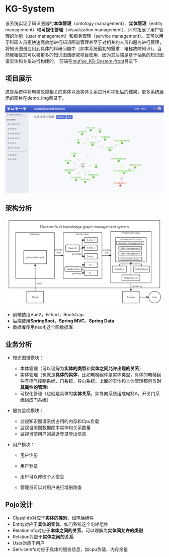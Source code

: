 # KG-System

该系统实现了知识图谱的**本体管理**（ontology management）、**实体管理**（entity management）和**可视化管理**（visualization management），同时拓展了用户管理的功能（user management）和服务管理（service management）。其可以用于科研人员更快速高效地进行知识图谱管理甚至于对相关的人员和服务进行管理，将知识图谱应用到具体的科研问题中（如本系统最初的需求：电梯故障知识），当然我相信其可以被更多的知识图谱研究项目使用，因为其后端是基于抽象的知识图谱实体和关系进行构建的。
前端在[mufiye_KG-System-front](https://github.com/mufiye/mufiye_KG-System-front)目录下.
## 项目展示

这是系统中将电梯故障相关的实体以及实体关系进行可视化后的结果，更多系统展示的图片在demo_img目录下。

![entity-visualization](./demo_img/kgSystem-2.png)

## 架构分析

<img src="./demo_img/kgSystem-arch.png" style="zoom: 80%;" />

* 前端使用Vue2，Echart，Bootstrap
* 后端使用**SpringBoot**，**Spring MVC**，**Spring Data**
* 数据库使用neo4j这个图数据库

## 业务分析

* 知识图谱模块：
  * 本体管理（可以理解为**实体的类型**和**实体之间允许出现的关系**）
  * 实体管理（也就是**具体的实体**，比如电梯组件是实体类型，具体的电梯组件有电气控制系统、门系统、导向系统。上面的实体和本体管理都包含**对其属性的管理**）
  * 可视化管理（也就是具体的**实体关系**，如导向系统组成电梯A，开关门系统组成门系统）
* 服务监视模块：
  * 监视知识图谱系统占用的内存和Cpu负载
  * 监视当前图数据库中实体和关系数量
  * 监视当前用户的最近登录登出信息
* 用户模块：

  * 用户注册

  * 用户登录
  * 用户可以修改个人信息
  * 管理员可以对用户进行增删改查

## Pojo设计

* ClassInfo对应于**实体的类别**，如电梯组件
* Entity对应于**具体的实体**，如门系统这个电梯组件
* RelationInfo对应于**本体之间的关系**，可以理解为**实体间允许的类别**
* Relation对应于**实体之间的关系**
* User对应于用户
* ServiceInfo对应于具体的服务信息，如cpu负载、内存余量

